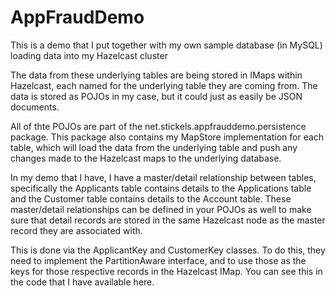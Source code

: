 # AppFraudDemo

This is a demo that I put together with my own sample database (in MySQL) loading data into my Hazelcast cluster

The data from these underlying tables are being stored in IMaps within Hazelcast, each named for the underlying table they are coming from.
The data is stored as POJOs in my case, but it could just as easily be JSON documents.

All of thte POJOs are part of the net.stickels.appfrauddemo.persistence package.  This package also contains my MapStore implementation for each table, 
which will load the data from the underlying table and push any changes made to the Hazelcast maps to the underlying database.

In my demo that I have, I have a master/detail relationship between tables, specifically the Applicants table contains details to the Applications table
and the Customer table contains details to the Account table.  These master/detail relationships can be defined in your POJOs as well to make sure that 
detail records are stored in the same Hazelcast node as the master record they are associated with.

This is done via the ApplicantKey and CustomerKey classes.  To do this, they need to implement the PartitionAware interface, and to use those as the
keys for those respective records in the Hazelcast IMap.  You can see this in the code that I have available here.
